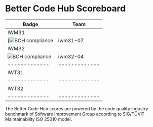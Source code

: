 # Better Code Hub Scoreboard



| Badge         | Team        |          
| ------------- |-------------| 
| IWM31                       | 
| [![BCH compliance](https://bettercodehub.com/edge/badge/daniilcebanu/trabajo3-aplicacion-agestion-codigo-inicial?branch=master)|iwm31-07|
| IWM32                       |
| ![BCH compliance](https://bettercodehub.com/edge/badge/ETSISI-EMS/lab-3-mantenibilidad-giwm32-ems2021-iwm32-04?branch=master&token=a4d5a9cb8e234b67252c445dfbccc90b5c479f6d)|iwm32-04| 
| ------------- |-------------| 
| IWT31                       |
| ------------- |-------------| 
| IWT32                       |
| ------------- |-------------| 


The Better Code Hub scores are powered by the code quality industry benchmark of Software Improvement Group according to SIG/TÜViT Maintainability ISO 25010 model.

